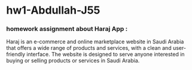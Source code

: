 # hw1-Abdullah-J55
### homework assignment about Haraj App :
Haraj is an e-commerce and online marketplace website in Saudi Arabia that offers a wide range of products and services,
with a clean and user-friendly interface.
The website is designed to serve anyone interested in buying or selling products or services in Saudi Arabia. 

